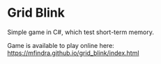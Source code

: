 # Grid Blink

Simple game in C#, which test short-term memory.

Game is available to play online here: https://mfindra.github.io/grid_blink/index.html
